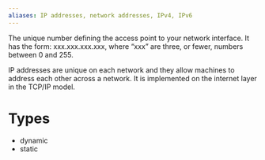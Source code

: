 ```yaml
---
aliases: IP addresses, network addresses, IPv4, IPv6
---
```


The unique number defining the access point to your network interface. It has the form: xxx.xxx.xxx.xxx, where “xxx” are three, or fewer, numbers between 0 and 255.

IP addresses are unique on each network and they allow machines to address each other across a network. It is implemented on the internet layer in the TCP/IP model.

# Types 
- dynamic
- static